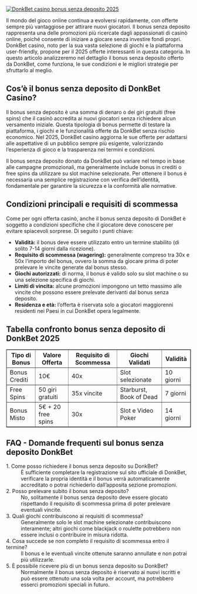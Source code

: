 [![DonkBet casino bonus senza deposito 2025](https://123-caf.pages.dev/gitsignup.png)](https://vrmoo.ru/Bt82HjjY)

<p>Il mondo del gioco online continua a evolversi rapidamente, con offerte sempre più vantaggiose per attirare nuovi giocatori. Il bonus senza deposito rappresenta una delle promozioni più ricercate dagli appassionati di casinò online, poiché consente di iniziare a giocare senza investire fondi propri. DonkBet casino, noto per la sua vasta selezione di giochi e la piattaforma user-friendly, propone per il 2025 offerte interessanti in questa categoria. In questo articolo analizzeremo nel dettaglio il bonus senza deposito offerto da DonkBet, come funziona, le sue condizioni e le migliori strategie per sfruttarlo al meglio.</p>  <h2>Cos’è il bonus senza deposito di DonkBet Casino?</h2> <p>Il bonus senza deposito è una somma di denaro o dei giri gratuiti (free spins) che il casinò accredita ai nuovi giocatori senza richiedere alcun versamento iniziale. Questa tipologia di bonus permette di testare la piattaforma, i giochi e le funzionalità offerte da DonkBet senza rischio economico. Nel 2025, DonkBet casino aggiorna le sue offerte per adattarsi alle aspettative di un pubblico sempre più esigente, valorizzando l’esperienza di gioco e la trasparenza nei termini e condizioni.</p>  <p>Il bonus senza deposito donato da DonkBet può variare nel tempo in base alle campagne promozionali, ma generalmente include bonus in crediti o free spins da utilizzare su slot machine selezionate. Per ottenere il bonus è necessaria una semplice registrazione con verifica dell’identità, fondamentale per garantire la sicurezza e la conformità alle normative.</p>  <h2>Condizioni principali e requisiti di scommessa</h2> <p>Come per ogni offerta casinò, anche il bonus senza deposito di DonkBet è soggetto a condizioni specifiche che il giocatore deve conoscere per evitare spiacevoli sorprese. Di seguito i punti chiave:</p> <ul>   <li><strong>Validità:</strong> il bonus deve essere utilizzato entro un termine stabilito (di solito 7-14 giorni dalla ricezione).</li>   <li><strong>Requisito di scommessa (wagering):</strong> generalmente compreso tra 30x e 50x l’importo del bonus, ovvero la somma da giocare prima di poter prelevare le vincite generate dal bonus stesso.</li>   <li><strong>Giochi autorizzati:</strong> di norma, il bonus è valido solo su slot machine o su una selezione specifica di giochi.</li>   <li><strong>Limiti di vincita:</strong> alcune promozioni impongono un tetto massimo alle vincite che possono essere prelevate derivanti dal bonus senza deposito.</li>   <li><strong>Residenza e età:</strong> l’offerta è riservata solo a giocatori maggiorenni residenti nei Paesi in cui DonkBet opera legalmente.</li> </ul>  <h2>Tabella confronto bonus senza deposito di DonkBet 2025</h2> <table border="1" cellpadding="6" cellspacing="0" style="border-collapse: collapse; width: 100%;">   <thead>     <tr>       <th>Tipo di Bonus</th>       <th>Valore Offerta</th>       <th>Requisito di Scommessa</th>       <th>Giochi Validati</th>       <th>Validità</th>     </tr>   </thead>   <tbody>     <tr>       <td>Bonus Crediti</td>       <td>10€</td>       <td>40x</td>       <td>Slot selezionate</td>       <td>10 giorni</td>     </tr>     <tr>       <td>Free Spins</td>       <td>50 giri gratuiti</td>       <td>35x vincite</td>       <td>Starburst, Book of Dead</td>       <td>7 giorni</td>     </tr>     <tr>       <td>Bonus Misto</td>       <td>5€ + 20 free spins</td>       <td>30x</td>       <td>Slot e Video Poker</td>       <td>14 giorni</td>     </tr>   </tbody> </table>  <h2>FAQ - Domande frequenti sul bonus senza deposito DonkBet</h2> <dl>   <dt>1. Come posso richiedere il bonus senza deposito su DonkBet?</dt>   <dd>È sufficiente completare la registrazione sul sito ufficiale di DonkBet, verificare la propria identità e il bonus verrà automaticamente accreditato o potrai richiederlo dall’apposita sezione promozioni.</dd>    <dt>2. Posso prelevare subito il bonus senza deposito?</dt>   <dd>No, solitamente il bonus senza deposito deve essere giocato rispettando il requisito di scommessa prima di poter prelevare eventuali vincite.</dd>    <dt>3. Quali giochi contribuiscono ai requisiti di scommessa?</dt>   <dd>Generalmente solo le slot machine selezionate contribuiscono interamente; altri giochi come blackjack o roulette potrebbero non essere inclusi o contribuire in misura ridotta.</dd>    <dt>4. Cosa succede se non completo il requisito di scommessa entro il termine?</dt>   <dd>Il bonus e le eventuali vincite ottenute saranno annullate e non potrai più utilizzarle.</dd>    <dt>5. È possibile ricevere più di un bonus senza deposito su DonkBet?</dt>   <dd>Normalmente il bonus senza deposito è riservato ai nuovi iscritti e può essere ottenuto una sola volta per account, ma potrebbero esserci promozioni speciali in futuro.</dd> </dl>